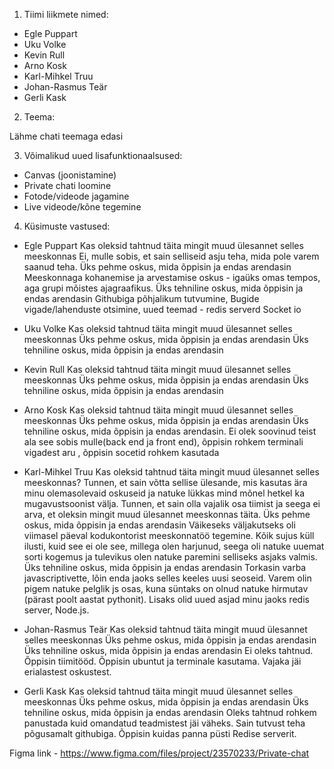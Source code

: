 1. Tiimi liikmete nimed:
 - Egle Puppart
 - Uku Volke
 - Kevin Rull
 - Arno Kosk
 - Karl-Mihkel Truu
 - Johan-Rasmus Teär
 - Gerli Kask

 2. Teema:

Lähme chati teemaga edasi

3. Võimalikud uued lisafunktionaalsused:
  - Canvas (joonistamine)
  - Private chati loomine
  - Fotode/videode jagamine
  - Live videode/kõne tegemine

4. Küsimuste vastused:
 - Egle Puppart
Kas oleksid tahtnud täita mingit muud ülesannet selles meeskonnas
    Ei, mulle sobis, et sain selliseid asju teha, mida pole varem saanud teha.
Üks pehme oskus, mida õppisin ja endas arendasin
    Meeskonnaga kohanemise ja arvestamise oskus - igaüks omas tempos, aga grupi mõistes ajagraafikus.
Üks tehniline oskus, mida õppisin ja endas arendasin
    Githubiga põhjalikum tutvumine, Bugide vigade/lahenduste otsimine, uued teemad - redis serverd Socket io

- Uku Volke
Kas oleksid tahtnud täita mingit muud ülesannet selles meeskonnas
Üks pehme oskus, mida õppisin ja endas arendasin
Üks tehniline oskus, mida õppisin ja endas arendasin

- Kevin Rull
Kas oleksid tahtnud täita mingit muud ülesannet selles meeskonnas
Üks pehme oskus, mida õppisin ja endas arendasin
Üks tehniline oskus, mida õppisin ja endas arendasin

- Arno Kosk
Kas oleksid tahtnud täita mingit muud ülesannet selles meeskonnas
Üks pehme oskus, mida õppisin ja endas arendasin
Üks tehniline oskus, mida õppisin ja endas arendasin.
Ei olek soovinud teist ala see sobis mulle(back end ja front end), õppisin rohkem terminali vigadest aru , õppisin socetid rohkem kasutada 

- Karl-Mihkel Truu
Kas oleksid tahtnud täita mingit muud ülesannet selles meeskonnas?
    Tunnen, et sain võtta sellise ülesande, mis kasutas ära minu olemasolevaid oskuseid ja natuke lükkas mind mõnel hetkel ka mugavustsoonist välja. Tunnen, et sain olla vajalik osa tiimist ja seega ei arva, et oleksin mingit muud ülesannet meeskonnas täita.
Üks pehme oskus, mida õppisin ja endas arendasin
    Väikeseks väljakutseks oli viimasel päeval kodukontorist meeskonnatöö tegemine. Kõik sujus küll ilusti, kuid see ei ole see, millega olen harjunud, seega oli natuke uuemat sorti kogemus ja tulevikus olen natuke paremini selliseks asjaks valmis.
Üks tehniline oskus, mida õppisin ja endas arendasin
    Torkasin varba javascriptivette, lõin enda jaoks selles keeles uusi seoseid. Varem olin pigem natuke pelglik js osas, kuna süntaks on olnud natuke hirmutav (pärast poolt aastat pythonit). Lisaks olid uued asjad minu jaoks redis server, Node.js.

- Johan-Rasmus Teär
Kas oleksid tahtnud täita mingit muud ülesannet selles meeskonnas
Üks pehme oskus, mida õppisin ja endas arendasin
Üks tehniline oskus, mida õppisin ja endas arendasin
    Ei oleks tahtnud. Õppisin tiimitööd. Õppisin ubuntut ja terminale kasutama. Vajaka jäi erialastest oskustest.

- Gerli Kask
Kas oleksid tahtnud täita mingit muud ülesannet selles meeskonnas
Üks pehme oskus, mida õppisin ja endas arendasin
Üks tehniline oskus, mida õppisin ja endas arendasin
    Oleks tahtnud rohkem panustada kuid omandatud teadmistest jäi väheks.
    Sain tutvust teha põgusamalt githubiga.
    Õppisin kuidas panna püsti Redise serverit.

Figma link - https://www.figma.com/files/project/23570233/Private-chat

